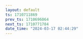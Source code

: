 ```yaml
---
layout: default
ts: 1710711869
prev_ts: 1710696064
next_ts: 1710771784
date_time: "2024-03-17 02:44:29"
---
```

